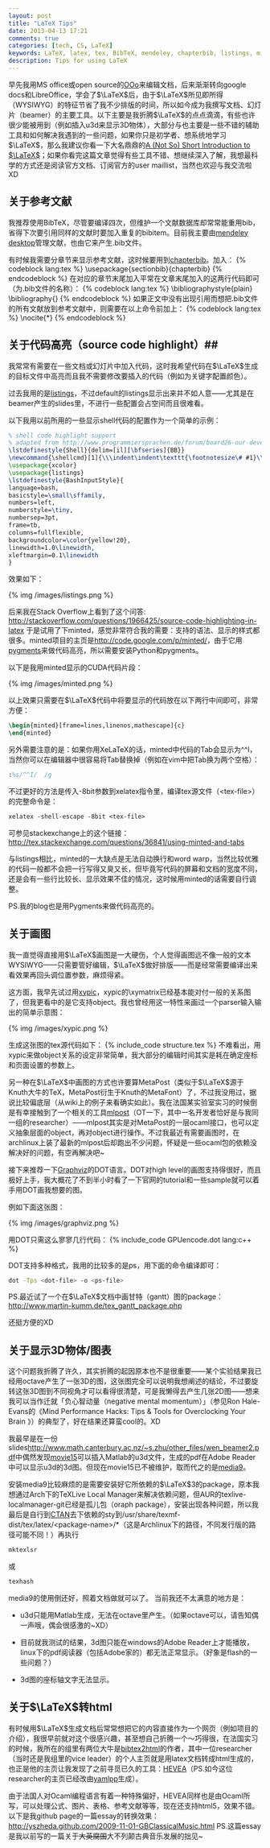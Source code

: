 ```yaml
---
layout: post
title: "LaTeX Tips"
date: 2013-04-13 17:21
comments: true
categories: [tech, CS, LaTeX]
keywords: LaTeX, latex, tex, BibTeX, mendeley, chapterbib, listings, minted, xypic, Graphviz, media9, bibtex2html, HEVEA, ocaml
description: Tips for using LaTeX
---
```

早先我用MS office或open source的[OOo](http://www.openoffice.org/)来编辑文档，后来渐渐转向google docs和LibreOffice，学会了$\LaTeX$后，由于$\LaTeX$所见即所得（WYSIWYG）的特征节省了我不少排版的时间，所以如今成为我撰写文档、幻灯片（beamer）的主要工具。以下主要是我折腾$\LaTeX$的点点滴滴，有些也许很少能被用到（例如插入u3d来显示3D物体），大部分与也主要是一些不错的辅助工具和如何解决我遇到的一些问题，如果你只是初学者、想系统地学习$\LaTeX$，那么我建议你看一下大名鼎鼎的[A (Not So) Short In­tro­duc­tion to $\LaTeX$](http://www.ctan.org/tex-archive/info/lshort/)；如果你看完这篇文章觉得有些工具不错、想继续深入了解，我想最科学的方式还是阅读官方文档、订阅官方的user maillist，当然也欢迎与我交流啦XD

<!-- more -->

## 关于参考文献 ##
我推荐使用BibTeX，尽管要编译四次，但维护一个文献数据库却常常能重用bib，省得下次要引用同样的文献时要加入重复的bibitem。目前我主要由[mendeley desktop](http://www.mendeley.com/)管理文献，也由它来产生.bib文件。

有时候我需要分章节来显示参考文献，这时候要用到[chapterbib](http://www.ctan.org/pkg/chapterbib)。加入：
{% codeblock lang:tex %}
\usepackage{sectionbib}{chapterbib} 
{% endcodeblock %}
在对应的章节末尾加入平常在文章末尾加入的这两行代码即可（<bib-file>为.bib文件的名称）：
{% codeblock lang:tex %}
\bibliographystyle{plain}  
\bibliography{<bib-file>}
{% endcodeblock %}
如果正文中没有出现引用而想把.bib文件的所有文献放到参考文献中，则需要在以上命令前加上：
{% codeblock lang:tex %}
\nocite{*}
{% endcodeblock %}

## 关于代码高亮（source code highlight）##
我常常有需要在一些文档或幻灯片中加入代码，这时我希望代码在$\LaTeX$生成的目标文件中高亮而且我不需要修改要插入的代码（例如为关键字配置颜色）。

过去我用的是[listings](http://www.ctan.org/tex-archive/macros/latex/contrib/listings/)，不过default的listings显示出来并不如人意——尤其是在beamer产生的slides里，不进行一些配置会占空间而且很难看。

以下我用以前所用的一些显示shell代码的配置作为一个简单的示例：
```tex
% shell code highlight support  
% adapted from http://www.programmiersprachen.de/forum/board26-our-developer-boards/developer-lounge/7976-latex-shell-code-lstlisting/?s=03579afecc34ba7129d5a0145a93efeaabcfe45f  
\lstdefinestyle{Shell}{delim=[il][\bfseries]{BB}}  
\newcommand{\shellcmd}[1]{\\\indent\indent\texttt{\footnotesize\# #1}\\}  
\usepackage{xcolor}  
\usepackage{listings}  
\lstdefinestyle{BashInputStyle}{  
language=bash,  
basicstyle=\small\sffamily,  
numbers=left,  
numberstyle=\tiny,  
numbersep=3pt,  
frame=tb,  
columns=fullflexible,  
backgroundcolor=\color{yellow!20},  
linewidth=1.0\linewidth,  
xleftmargin=0.1\linewidth  
}  
```
效果如下：

{% img /images/listings.png %}


后来我在Stack Overflow上看到了这个问答:
<http://stackoverflow.com/questions/1966425/source-code-highlighting-in-latex>
于是试用了下minted，感觉非常符合我的需要：支持的语法、显示的样式都很多。minted项目的主页是<http://code.google.com/p/minted/>，由于它用[pygments](http://pygments.org/)来做代码高亮，所以需要安装Python和pygments。

以下是我用minted显示的CUDA代码片段：

{% img /images/minted.png %}

以上效果只需要在$\LaTeX$代码中将要显示的代码放在以下两行中间即可，非常方便：
```tex
\begin{minted}[frame=lines,linenos,mathescape]{c}  
\end{minted} 
```
另外需要注意的是：如果你用XeLaTeX的话，minted中代码的Tab会显示为^^I，当然你可以在编辑器中很容易将Tab替换掉（例如在vim中把Tab换为两个空格）：
```tex
:%s/^^I/  /g  
```
不过更好的方法是传入-8bit参数到xelatex指令里，编译tex源文件（\<tex-file\>）的完整命令是：
```tex
xelatex -shell-escape -8bit <tex-file>  
```
可参见stackexchange上的这个链接：
<http://tex.stackexchange.com/questions/36841/using-minted-and-tabs>

与listings相比，minted的一大缺点是无法自动换行和word warp，当然比较优雅的代码一般都不会把一行写得又臭又长，但毕竟写代码的屏幕和文档的宽度不同，还是会有一些行比较长、显示效果不佳的情况，这时候用minted的话需要自行调整。

PS.我的blog也是用Pygments来做代码高亮的。

## 关于画图 ##
我一直觉得直接用$\LaTeX$画图是一大硬伤，个人觉得画图远不像一般的文本WYSIWYG——只需要管好编辑，$\LaTeX$做好排版——而是经常需要编译出来看效果再回头调位置参数，麻烦得紧。

这方面，我早先试过用[xypic](http://xy-pic.sourceforge.net/)，xypic的\xymatrix已经基本能对付一般的关系图了，但我更看中的是它支持object。我也曾经用这一特性来画过一个parser输入输出的简单示意图：

{% img /images/xypic.png %}

生成这张图的tex源代码如下：
{% include_code structure.tex %}
不难看出，用xypic来做object关系的设定非常简单，我大部分的编辑时间其实是耗在确定座标和页面设置的参数上。


另一种在$\LaTeX$中画图的方式也许要算MetaPost（类似于$\LaTeX$源于Knuth大牛的TeX，MetaPost衍生于Knuth的MetaFont）了，不过我没用过，据说比较偏底层（从wiki上的例子来看确实如此）。我在法国某实验室实习的时候倒是有幸接触到了一个相关的工具[mlpost](http://mlpost.lri.fr/)（OT一下，其中一名开发者恰好是与我同一组的researcher）——mlpost其实是对MetaPost的一层ocaml接口，也可以定义抽象层面的object，再对object进行操作。不过我最近有需要画图时，在archlinux上装了最新的mlpost后却跑出不少问题，怀疑是一些ocaml包的依赖没解决好的问题，有空再解决吧~


接下来推荐一下[Graphviz](http://graphviz.org/)的DOT语言。DOT对high level的画图支持得很好，而且极好上手，我大概花了不到半小时看了一下官网的tutorial和一些sample就可以着手用DOT画我想要的图。

例如下面这张图：

{% img /images/graphviz.png %}

用DOT只需这么寥寥几行代码：
{% include_code GPUencode.dot lang:c++ %}

DOT支持多种格式，我用的比较多的是ps，用下面的命令编译即可：
```bash
dot -Tps <dot-file> -o <ps-file>  
```


PS.最近试了一个在$\LaTeX$文档中画甘特（gantt）图的package：
<http://www.martin-kumm.de/tex_gantt_package.php>

还挺方便的XD


## 关于显示3D物体/图表 ##
这个问题我折腾了许久，其实折腾的起因原本也不是很重要——某个实验结果我已经用octave产生了一张3D的图，这张图完全可以说明我想阐述的结论，不过要旋转这张3D图到不同视角才可以看得很清楚，可是我懒得去产生几张2D图——想来我可以当作迁就「负心智动量（negative mental momentum）」（参见Ron Hale-Evans的《Mind Performance Hacks: Tips & Tools for Overclocking Your Brain 》）的典型了，好在结果还算蛮cool的。XD

我最早是在一份slides<http://www.math.canterbury.ac.nz/~s.zhu/other_files/wen_beamer2.pdf>中偶然发现[movie15](http://www.ctan.org/pkg/movie15)可以插入Matlab的u3d文件，生成的pdf在Adobe Reader中可以显示u3d的3d图。但现在movie15已不被维护，取而代之的是[media9](http://www.ctan.org/pkg/media9)。

安装media9比较麻烦的是需要安装好它所依赖的$\LaTeX$3的package，原本我想通过Arch下的TeXLive Local Manager来解决依赖问题，但AUR的texlive-localmanager-git已经是孤儿包（oraph package），安装出现各种问题，所以我最后是自行到[CTAN](http://www.ctan.org)去下依赖的sty到/usr/share/texmf-dist/tex/latex/\<package-name\>/*（这是Archlinux下的路径，不同发行版的路径可能不同！）再执行
```bash
mktexlsr
```
或
```bash
texhash
```

media9的使用倒还好，照着文档做就可以了。
当前我还不太满意的地方是：

- u3d只能用Matlab生成，无法在octave里产生。（如果octave可以，请告知偶一声哦，偶会很感激的~XD）

- 目前就我测试的结果，3d图只能在windows的Adobe Reader上才能播放，linux下的pdf阅读器（包括Adobe家的）都无法正常显示。（好象是flash的一些问题？）

- 3d图的座标轴文字无法显示。

## 关于$\LaTeX$转html ##
有时候用$\LaTeX$生成文档后常常想把它的内容直接作为一个网页（例如项目的介绍），我很早前就对这个很感兴趣，甚至想自己折腾一个～巧得很，在法国实习的时候，我所在的组里有两位大牛是[bibtex2html](https://www.lri.fr/~filliatr/bibtex2html/)的作者，其中一位researcher（当时还是我组里的vice leader）的个人主页就是用latex文档转成html生成的，也正是他的主页让我发现了之前寻觅已久的工具：[HEVEA](http://hevea.inria.fr/)（PS.如今这位researcher的主页已经改由[yamlpp](https://www.lri.fr/~filliatr/yamlpp.en.html)生成）。

由于法国人对Ocaml编程语言有着一种特殊偏好，HEVEA同样也是由Ocaml所写，可以处理公式、图片、表格、参考文献等等，现在还支持html5，效果不错。以下是我github page的一篇essay的转换效果：
<http://yszheda.github.com/2009-11-01-GBClassicalMusic.html>
PS.这篇essay是我以前写的一篇关于<del>大英腐国</del>大不列颠古典音乐发展的拙见~
